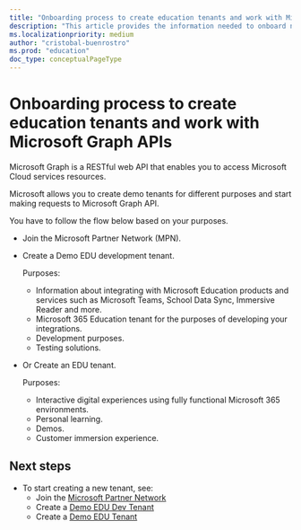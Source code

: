 ```yaml
---
title: "Onboarding process to create education tenants and work with Microsoft Graph APIs"
description: "This article provides the information needed to onboard new developers and partners into the MPN, create education or development tenants and work with Microsoft Graph APIs."
ms.localizationpriority: medium
author: "cristobal-buenrostro"
ms.prod: "education"
doc_type: conceptualPageType
---
```


# Onboarding process to create education tenants and work with Microsoft Graph APIs

Microsoft Graph is a RESTful web API that enables you to access Microsoft Cloud services resources.

Microsoft allows you to create demo tenants for different purposes and start making requests to Microsoft Graph API.

You have to follow the flow below based on your purposes.

- Join the Microsoft Partner Network (MPN).
- Create a Demo EDU development tenant.

    Purposes:
    - Information about integrating with Microsoft Education products and services such as Microsoft Teams, School Data Sync, Immersive Reader and more.
    - Microsoft 365 Education tenant for the purposes of developing your integrations.
    - Development purposes.
    - Testing solutions.

- Or Create an EDU tenant.

    Purposes:
    - Interactive digital experiences using fully functional Microsoft 365 environments.
    - Personal learning.
    - Demos.
    - Customer immersion experience.

## Next steps

- To start creating a new tenant, see:
  - Join the [Microsoft Partner Network](/graph/msgraph-onboarding-mpn)
  - Create a [Demo EDU Dev Tenant](/graph/msgraph-onboarding-devtenant)
  - Create a [Demo EDU Tenant](/graph/msgraph-onboarding-edutenant)
